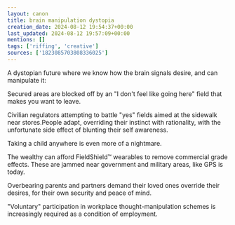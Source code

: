 ```yaml
---
layout: canon
title: brain manipulation dystopia
creation_date: 2024-08-12 19:54:37+00:00
last_updated: 2024-08-12 19:57:09+00:00
mentions: []
tags: ['riffing', 'creative']
sources: ['1823085703808336025']
---
```


A dystopian future where we know how the brain signals desire, and can manipulate it: 
  
Secured areas are blocked off by an "I don't feel like going here" field that makes you want to leave.
  
Civilian regulators attempting to battle "yes" fields aimed at the sidewalk near stores.People adapt, overriding their instinct with rationality, with the unfortunate side effect of blunting their self awareness.
  
Taking a child anywhere is even more of a nightmare.  
  
The wealthy can afford FieldShield™️ wearables to remove commercial grade effects. These are jammed near government and military areas, like GPS is today.  

Overbearing parents and partners demand their loved ones override their desires, for their own security and peace of mind.  
  
"Voluntary" participation in workplace thought-manipulation schemes is increasingly required as a condition of employment.  
